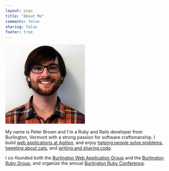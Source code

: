 ```yaml
---
layout: page
title: "About Me"
comments: false
sharing: false
footer: true
---
```


<img class="about-me" src="/images/pete.jpeg" title='Peter Brown' width="250" height="250" />

My name is Peter Brown and I'm a Ruby and Rails developer from Burlington, Vermont
with a strong passion for software craftsmanship. I build [web applications at Agilion](http://agilion.com/), and
enjoy [helping people solve problems](http://stackoverflow.com/users/167614/beerlington),
[tweeting about cats](https://twitter.com/beerlington), and
[writing and sharing code](https://github.com/beerlington).

I co-founded both the [Burlington Web Application Group](http://www.btvwag.org/)
and the [Burlington Ruby Group](http://burlingtonruby.org/), and organize
the annual [Burlington Ruby Conference](http://burlingtonrubyconference.com/).
